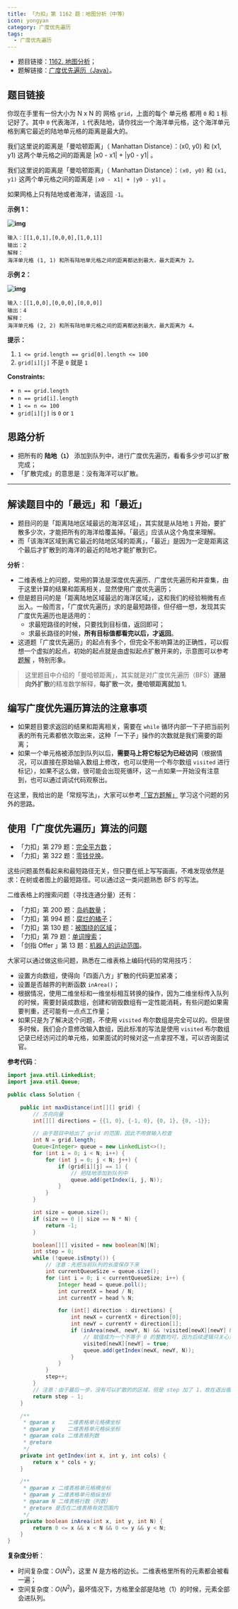 ```yaml
---
title: 「力扣」第 1162 题：地图分析（中等）
icon: yongyan
category: 广度优先遍历
tags:
  - 广度优先遍历
---
```



+ 题目链接：[1162. 地图分析](https://leetcode-cn.com/problems/as-far-from-land-as-possible/)；
+ 题解链接：[广度优先遍历（Java）](https://leetcode-cn.com/problems/as-far-from-land-as-possible/solution/yan-du-you-xian-bian-li-java-by-liweiwei1419/)。

## 题目链接

你现在手里有一份大小为 N x N 的 网格 `grid`，上面的每个 单元格 都用 `0` 和 `1` 标记好了。其中 `0` 代表海洋，`1` 代表陆地，请你找出一个海洋单元格，这个海洋单元格到离它最近的陆地单元格的距离是最大的。

我们这里说的距离是「曼哈顿距离」（ Manhattan Distance）：(x0, y0) 和 (x1, y1) 这两个单元格之间的距离是 |x0 - x1| + |y0 - y1| 。

我们这里说的距离是「曼哈顿距离」（ Manhattan Distance）：`(x0, y0)` 和 `(x1, y1)` 这两个单元格之间的距离是 `|x0 - x1| + |y0 - y1|` 。

如果网格上只有陆地或者海洋，请返回 `-1`。

**示例 1：**

**![img](https://assets.leetcode-cn.com/aliyun-lc-upload/uploads/2019/08/17/1336_ex1.jpeg)**

```
输入：[[1,0,1],[0,0,0],[1,0,1]]
输出：2
解释： 
海洋单元格 (1, 1) 和所有陆地单元格之间的距离都达到最大，最大距离为 2。
```

**示例 2：**

**![img](https://assets.leetcode-cn.com/aliyun-lc-upload/uploads/2019/08/17/1336_ex2.jpeg)**

```
输入：[[1,0,0],[0,0,0],[0,0,0]]
输出：4
解释： 
海洋单元格 (2, 2) 和所有陆地单元格之间的距离都达到最大，最大距离为 4。
```

**提示：**

1. `1 <= grid.length == grid[0].length <= 100`
2. `grid[i][j]` 不是 `0` 就是 `1`

**Constraints:**

- `n == grid.length`
- `n == grid[i].length`
- `1 <= n <= 100`
- `grid[i][j]` is `0` or `1`

## 思路分析

+ 把所有的 **陆地（`1`）** 添加到队列中，进行广度优先遍历，看看多少步可以扩散完成；
+ 「扩散完成」的意思是：没有海洋可以扩散。

---

## 解读题目中的「最远」和「最近」

+ 题目问的是「距离陆地区域最远的海洋区域」，其实就是从陆地 `1` 开始，要扩散多少次，才能把所有的海洋给覆盖掉。「最远」应该从这个角度来理解。
+ 而「该海洋区域到离它最近的陆地区域的距离」，「最近」是因为一定是距离这个最后才扩散到的海洋的最近的陆地才能扩散到它。


**分析**：

+ 二维表格上的问题，常用的算法是深度优先遍历、广度优先遍历和并查集，由于这里计算的结果和距离相关，显然使用广度优先遍历；
+ 但是题目问的是「距离陆地区域最远的海洋区域」，这和我们的经验稍微有点出入。一般而言，「广度优先遍历」求的是最短路径，但仔细一想，发现其实广度优先遍历也是适用的：
  + 求最短路径的时候，只要找到目标值，返回即可；
  + 求最长路径的时候，**所有目标值都看完以后，才返回**。 
+ 这道题「广度优先遍历」的起点有多个，但完全不影响算法的正确性，可以假想一个虚拟的起点，初始的起点就是由虚拟起点扩散开来的，示意图可以参考 [题解](https://leetcode-cn.com/problems/as-far-from-land-as-possible/solution/zhen-liang-yan-sou-huan-neng-duo-yuan-kan-wan-miao/) ，特别形象。

> 这里题目中介绍的「曼哈顿距离」，其实就是对广度优先遍历（BFS）**逐层向外扩散**的精准数学解释，**每扩散一次，曼哈顿距离就加 1**。


## 编写广度优先遍历算法的注意事项

+ 如果题目要求返回的结果和距离相关，需要在 `while` 循环内部一下子把当前列表的所有元素都依次取出来，这种「一下子」操作的次数就是我们需要的距离；
+ 如果一个单元格被添加到队列以后，**需要马上将它标记为已经访问**（根据情况，可以直接在原始输入数组上修改，也可以使用一个布尔数组 `visited` 进行标记），如果不这么做，很可能会出现死循环，这一点如果一开始没有注意到，也可以通过调试代码观察出。



在这里，我给出的是「常规写法」，大家可以参考[「官方题解」](https://leetcode-cn.com/problems/as-far-from-land-as-possible/solution/di-tu-fen-xi-by-leetcode-solution/) 学习这个问题的另外的思路。

## 使用「广度优先遍历」算法的问题

+ 「力扣」第 279 题：[完全平方数](https://leetcode-cn.com/problems/perfect-squares/)；
+ 「力扣」第 322 题：[零钱兑换](https://leetcode-cn.com/problems/coin-change/)。

这些问题虽然看起来和最短路径无关，但只要在纸上写写画画，不难发现依然是求：在树或者图上的最短路径。可以通过这一类问题熟悉 BFS 的写法。

二维表格上的搜索问题（寻找连通分量）还有：

+ 「力扣」第 200 题：[岛屿数量](https://leetcode-cn.com/problems/number-of-islands)；
+ 「力扣」第 994 题：[腐烂的橘子](https://leetcode-cn.com/problems/rotting-oranges/)；
+ 「力扣」第 130 题：[被围绕的区域](https://leetcode-cn.com/problems/surrounded-regions)；
+ 「力扣」第 79 题：[单词搜索](https://leetcode-cn.com/problems/word-search)；
+ 「剑指 Offer 」第 13 题：[机器人的运动范围](https://leetcode-cn.com/problems/ji-qi-ren-de-yun-dong-fan-wei-lcof)。

大家可以通过做这些问题，熟悉在二维表格上编码代码的常用技巧：

+ 设置方向数组，使得向「四面八方」扩散的代码更加紧凑；
+ 设置是否越界的判断函数 `inArea()`；
+ 根据情况，使用二维坐标和一维坐标相互转换的操作，因为二维坐标传入队列的时候，需要封装成数组，创建和销毁数组有一定性能消耗，有些问题如果需要判重，还可能有一点点工作量；
+ 如果只是为了解决这个问题，不使用 `visited` 布尔数组是完全可以的。但是很多时候，我们会介意修改输入数组，因此标准的写法是使用 `visited` 布尔数组记录已经访问过的单元格，如果面试的时候对这一点拿捏不准，可以咨询面试官。



**参考代码**：



```Java []
import java.util.LinkedList;
import java.util.Queue;

public class Solution {

    public int maxDistance(int[][] grid) {
        // 方向向量
        int[][] directions = {{1, 0}, {-1, 0}, {0, 1}, {0, -1}};

        // 由于题目中给出了 grid 的范围，因此不用做输入检查
        int N = grid.length;
        Queue<Integer> queue = new LinkedList<>();
        for (int i = 0; i < N; i++) {
            for (int j = 0; j < N; j++) {
                if (grid[i][j] == 1) {
                    // 把陆地添加到队列中
                    queue.add(getIndex(i, j, N));
                }
            }
        }

        int size = queue.size();
        if (size == 0 || size == N * N) {
            return -1;
        }

        boolean[][] visited = new boolean[N][N];
        int step = 0;
        while (!queue.isEmpty()) {
            // 注意：先把当前队列的长度保存下来
            int currentQueueSize = queue.size();
            for (int i = 0; i < currentQueueSize; i++) {
                Integer head = queue.poll();
                int currentX = head / N;
                int currentY = head % N;

                for (int[] direction : directions) {
                    int newX = currentX + direction[0];
                    int newY = currentY + direction[1];
                    if (inArea(newX, newY, N) && !visited[newX][newY] && grid[newX][newY] == 0) {
                        // 赋值成为一个不等于 0 的整数均可，因为后续逻辑只关心海洋（0）
                        visited[newX][newY] = true;
                        queue.add(getIndex(newX, newY, N));
                    }
                }
            }
            step++;
        }
        // 注意：由于最后一步，没有可以扩散的的区域，但是 step 加了 1，故在退出循环的时候应该减 1
        return step - 1;
    }

    /**
     * @param x    二维表格单元格横坐标
     * @param y    二维表格单元格纵坐标
     * @param cols 二维表格列数
     * @return
     */
    private int getIndex(int x, int y, int cols) {
        return x * cols + y;
    }

    /**
     * @param x 二维表格单元格横坐标
     * @param y 二维表格单元格纵坐标
     * @param N 二维表格行数（列数）
     * @return 是否在二维表格有效范围内
     */
    private boolean inArea(int x, int y, int N) {
        return 0 <= x && x < N && 0 <= y && y < N;
    }
}
```

**复杂度分析**：

+ 时间复杂度：$O(N^2)$，这里 $N$ 是方格的边长。二维表格里所有的元素都会被看一遍；
+ 空间复杂度：$O(N^2)$，最坏情况下，方格里全部是陆地（1）的时候，元素全部会进队列。